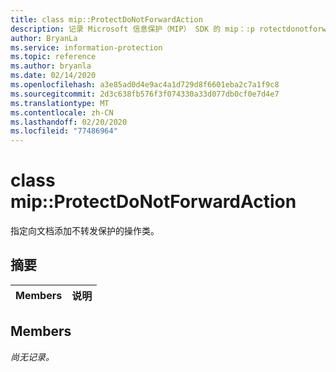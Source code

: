 ```yaml
---
title: class mip::ProtectDoNotForwardAction
description: 记录 Microsoft 信息保护（MIP） SDK 的 mip：:p rotectdonotforwardaction 类。
author: BryanLa
ms.service: information-protection
ms.topic: reference
ms.author: bryanla
ms.date: 02/14/2020
ms.openlocfilehash: a3e85ad0d4e9ac4a1d729d8f6601eba2c7a1f9c8
ms.sourcegitcommit: 2d3c638fb576f3f074330a33d077db0cf0e7d4e7
ms.translationtype: MT
ms.contentlocale: zh-CN
ms.lasthandoff: 02/20/2020
ms.locfileid: "77486964"
---
```

# <a name="class-mipprotectdonotforwardaction"></a>class mip::ProtectDoNotForwardAction 
指定向文档添加不转发保护的操作类。
  
## <a name="summary"></a>摘要
 Members                        | 说明                                
--------------------------------|---------------------------------------------
  
## <a name="members"></a>Members
_尚无记录。_
